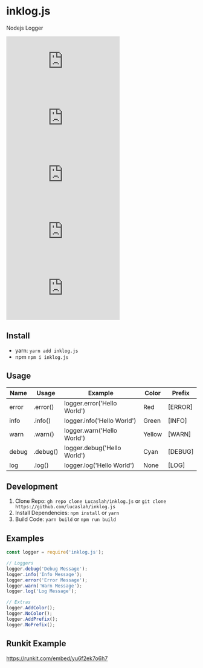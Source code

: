 # inklog.js
Nodejs Logger

![npm](https://img.shields.io/npm/v/inklog.js) ![npm](https://img.shields.io/npm/dw/inklog.js) ![npm bundle size](https://img.shields.io/bundlephobia/min/inklog.js) ![Dependents (via libraries.io)](https://img.shields.io/librariesio/dependents/npm/inklog.js?label=npm%20dependents) ![GitHub commit activity](https://img.shields.io/github/commit-activity/m/Lucaslah/inklog.js)

## Install
- yarn: `yarn add inklog.js`
- npm `npm i inklog.js`

## Usage
| Name  | Usage              | Example                     | Color  | Prefix  |
|-------|--------------------|-----------------------------|--------|---------|
| error |   <logger>.error() | logger.error('Hello World') | Red    | [ERROR] |
| info  |   <logger>.info()  | logger.info('Hello World')  | Green  | [INFO]  |
| warn  |   <logger>.warn()  | logger.warn('Hello World')  | Yellow | [WARN]  |
| debug |   <logger>.debug() | logger.debug('Hello World') | Cyan   | [DEBUG] |
| log   |   <logger>.log()   | logger.log('Hello World')   | None   | [LOG]   |

## Development
1. Clone Repo: `gh repo clone Lucaslah/inklog.js` or `git clone https://github.com/lucaslah/inklog.js`
2. Install Dependencies: `npm install` or `yarn`
3. Build Code: `yarn build` or `npm run build`

## Examples
```javascript
const logger = require('inklog.js');

// Loggers
logger.debug('Debug Message');
logger.info('Info Message');
logger.error('Error Message');
logger.warn('Warn Message');
logger.log('Log Message');

// Extras
logger.AddColor();
logger.NoColor();
logger.AddPrefix();
logger.NoPrefix();
```

## Runkit Example
https://runkit.com/embed/yu6f2ek7o6h7
